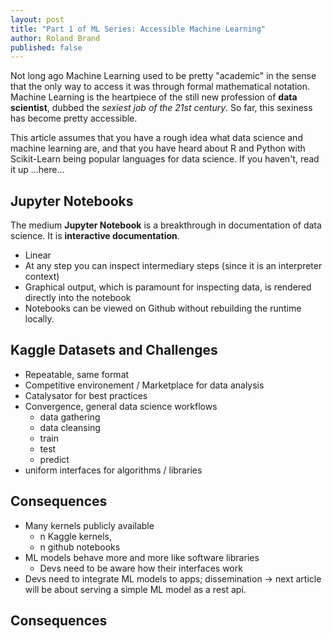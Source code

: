 ```yaml
---
layout: post
title: "Part 1 of ML Series: Accessible Machine Learning"
author: Roland Brand
published: false
---
```


Not long ago Machine Learning used to be pretty "academic" in the sense that the only way to access
it was through formal mathematical notation. Machine Learning is the heartpiece of the still new
profession of __data scientist__, dubbed the _sexiest job of the 21st century_. So far, this sexiness has
become pretty accessible.

This article assumes that you have a rough idea what data science and machine learning are, and that you have
heard about R and Python with Scikit-Learn being popular languages for data science. If you haven't, read it up
...here...

## Jupyter Notebooks
The medium __Jupyter Notebook__ is a breakthrough in documentation of data science. It is 
__interactive documentation__.
* Linear
* At any step you can inspect intermediary steps (since it is an interpreter context)
* Graphical output, which is paramount for inspecting data, is rendered directly into the notebook
* Notebooks can be viewed on Github without rebuilding the runtime locally.

## Kaggle Datasets and Challenges
* Repeatable, same format
* Competitive environement / Marketplace for data analysis
* Catalysator for best practices
* Convergence, general data science workflows
  * data gathering
  * data cleansing
  * train
  * test
  * predict
* uniform interfaces for algorithms / libraries

## Consequences
* Many kernels publicly available
  * n Kaggle kernels,
  * n github notebooks
* ML models behave more and more like software libraries
  * Devs need to be aware how their interfaces work
* Devs need to integrate ML models to apps; dissemination
  -> next article will be about serving a simple ML model as a rest api.


## Consequences
